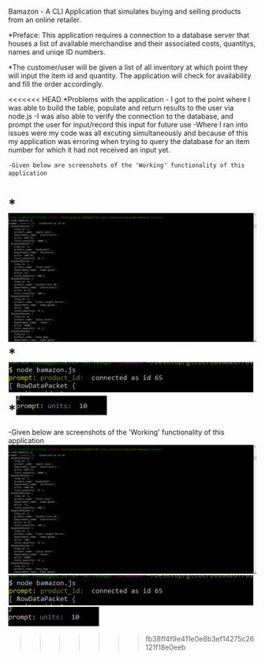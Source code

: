 Bamazon - A CLI Application that simulates buying and selling products from an online retailer.


*Preface: This application requires a connection to a database server that houses a list of available merchandise and their associated costs, quantitys, names and uniqe ID numbers.

*The customer/user will be given a list of all inventory at which point they will input the item id and quantity. The application will check for availability and fill the order accordingly. 

<<<<<<< HEAD
*Problems with the application
    - I got to the point where I was able to build the table, populate and return results to the user via node.js
    -I was also able to verify the connection to the database, and prompt the user for input/record this input for future use
    -Where I ran into issues were my code was all excuting simultaneously and because of this my application was erroring when trying to query the database for an item number for which it had not received an input yet.
    
    -Given below are screenshots of the 'Working' functionality of this application
    
 *![Screenshot1](images\Capture.PNG)
 *![Screenshot2](/images\capture2.png)
 *![Screenshot3](/images\capture3.png)
=======
 -Given below are screenshots of the 'Working' functionality of this application
![Screenshot1](images\Capture.PNG)
![Screenshot2](/images\capture2.png)
![Screenshot3](/images\capture3.png)
>>>>>>> fb38ff4f9e411e0e8b3ef14275c26121f18e0eeb
